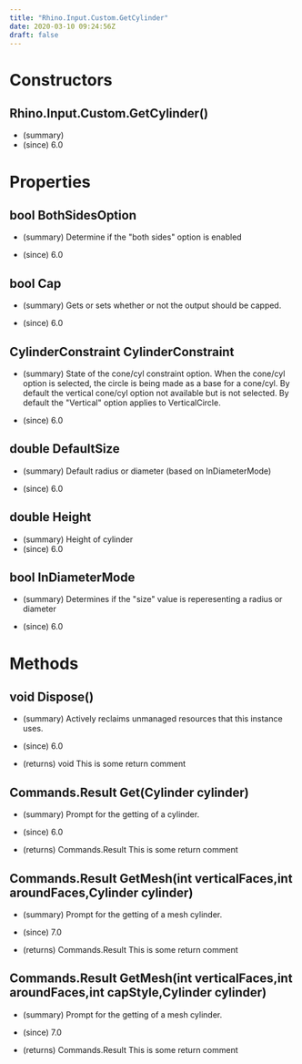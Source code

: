 ```yaml
---
title: "Rhino.Input.Custom.GetCylinder"
date: 2020-03-10 09:24:56Z
draft: false
---
```


# Constructors
## Rhino.Input.Custom.GetCylinder()
- (summary) 
- (since) 6.0
# Properties
## bool BothSidesOption
- (summary) 
     Determine if the "both sides" option is enabled
     
- (since) 6.0
## bool Cap
- (summary) 
     Gets or sets whether or not the output should be capped.
     
- (since) 6.0
## CylinderConstraint CylinderConstraint
- (summary) 
     State of the cone/cyl constraint option. When the cone/cyl option is
     selected, the circle is being made as a base for a cone/cyl.
     By default the vertical cone/cyl option not available but is not
     selected.  By default the "Vertical" option applies to VerticalCircle.
     
- (since) 6.0
## double DefaultSize
- (summary) 
     Default radius or diameter (based on InDiameterMode)
     
- (since) 6.0
## double Height
- (summary)  Height of cylinder 
- (since) 6.0
## bool InDiameterMode
- (summary) 
     Determines if the "size" value is reperesenting a radius or diameter
     
- (since) 6.0
# Methods
## void Dispose()
- (summary) 
     Actively reclaims unmanaged resources that this instance uses.
     
- (since) 6.0
- (returns) void This is some return comment
## Commands.Result Get(Cylinder cylinder)
- (summary) 
     Prompt for the getting of a cylinder.
     
- (since) 6.0
- (returns) Commands.Result This is some return comment
## Commands.Result GetMesh(int verticalFaces,int aroundFaces,Cylinder cylinder)
- (summary) 
     Prompt for the getting of a mesh cylinder.
     
- (since) 7.0
- (returns) Commands.Result This is some return comment
## Commands.Result GetMesh(int verticalFaces,int aroundFaces,int capStyle,Cylinder cylinder)
- (summary) 
     Prompt for the getting of a mesh cylinder.
     
- (since) 7.0
- (returns) Commands.Result This is some return comment
